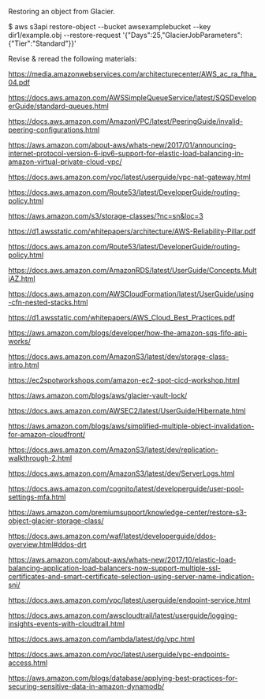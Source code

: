 Restoring an object from Glacier.

$ aws s3api restore-object --bucket awsexamplebucket --key dir1/example.obj --restore-request '{"Days":25,"GlacierJobParameters":{"Tier":"Standard"}}'


Revise & reread the following materials:

https://media.amazonwebservices.com/architecturecenter/AWS_ac_ra_ftha_04.pdf

https://docs.aws.amazon.com/AWSSimpleQueueService/latest/SQSDeveloperGuide/standard-queues.html

https://docs.aws.amazon.com/AmazonVPC/latest/PeeringGuide/invalid-peering-configurations.html

https://aws.amazon.com/about-aws/whats-new/2017/01/announcing-internet-protocol-version-6-ipv6-support-for-elastic-load-balancing-in-amazon-virtual-private-cloud-vpc/

https://docs.aws.amazon.com/vpc/latest/userguide/vpc-nat-gateway.html

https://docs.aws.amazon.com/Route53/latest/DeveloperGuide/routing-policy.html

https://aws.amazon.com/s3/storage-classes/?nc=sn&loc=3

https://d1.awsstatic.com/whitepapers/architecture/AWS-Reliability-Pillar.pdf

https://docs.aws.amazon.com/Route53/latest/DeveloperGuide/routing-policy.html

https://docs.aws.amazon.com/AmazonRDS/latest/UserGuide/Concepts.MultiAZ.html

https://docs.aws.amazon.com/AWSCloudFormation/latest/UserGuide/using-cfn-nested-stacks.html

https://d1.awsstatic.com/whitepapers/AWS_Cloud_Best_Practices.pdf

https://aws.amazon.com/blogs/developer/how-the-amazon-sqs-fifo-api-works/

https://docs.aws.amazon.com/AmazonS3/latest/dev/storage-class-intro.html

https://ec2spotworkshops.com/amazon-ec2-spot-cicd-workshop.html

https://aws.amazon.com/blogs/aws/glacier-vault-lock/

https://docs.aws.amazon.com/AWSEC2/latest/UserGuide/Hibernate.html

https://aws.amazon.com/blogs/aws/simplified-multiple-object-invalidation-for-amazon-cloudfront/

https://docs.aws.amazon.com/AmazonS3/latest/dev/replication-walkthrough-2.html

https://docs.aws.amazon.com/AmazonS3/latest/dev/ServerLogs.html

https://docs.aws.amazon.com/cognito/latest/developerguide/user-pool-settings-mfa.html

https://aws.amazon.com/premiumsupport/knowledge-center/restore-s3-object-glacier-storage-class/

https://docs.aws.amazon.com/waf/latest/developerguide/ddos-overview.html#ddos-drt

https://aws.amazon.com/about-aws/whats-new/2017/10/elastic-load-balancing-application-load-balancers-now-support-multiple-ssl-certificates-and-smart-certificate-selection-using-server-name-indication-sni/

https://docs.aws.amazon.com/vpc/latest/userguide/endpoint-service.html

https://docs.aws.amazon.com/awscloudtrail/latest/userguide/logging-insights-events-with-cloudtrail.html

https://docs.aws.amazon.com/lambda/latest/dg/vpc.html

https://docs.aws.amazon.com/vpc/latest/userguide/vpc-endpoints-access.html

https://aws.amazon.com/blogs/database/applying-best-practices-for-securing-sensitive-data-in-amazon-dynamodb/




